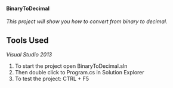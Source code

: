 #### BinaryToDecimal

*This project will show you how to convert from binary to decimal.*

## Tools Used

*Visual Studio 2013*

1. To start the project open BinaryToDecimal.sln
1. Then double click to Program.cs in Solution Explorer
1. To test the project: CTRL + F5

